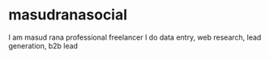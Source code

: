 # masudranasocial
I am masud rana professional freelancer I do data entry, web research, lead generation, b2b lead
